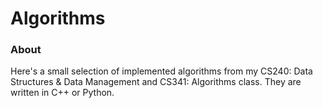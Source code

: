 # Algorithms
### About
Here's a small selection of implemented algorithms from my CS240: Data Structures & Data Management and CS341: Algorithms class. They are written in C++ or Python.

